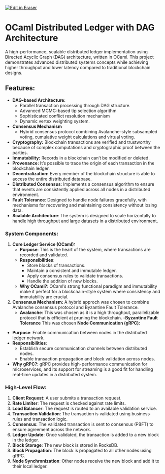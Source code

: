 <p><a target="_blank" href="https://app.eraser.io/workspace/D2SvVYOv2VemDF6vPB5Q" id="edit-in-eraser-github-link"><img alt="Edit in Eraser" src="https://firebasestorage.googleapis.com/v0/b/second-petal-295822.appspot.com/o/images%2Fgithub%2FOpen%20in%20Eraser.svg?alt=media&amp;token=968381c8-a7e7-472a-8ed6-4a6626da5501"></a></p>

# OCaml Distributed Ledger with DAG Architecture 
A high-performance, scalable distributed ledger implementation using Directed Acyclic Graph (DAG) architecture, written in OCaml. This project demonstrates advanced distributed systems concepts while achieving higher throughput and lower latency compared to traditional blockchain designs.


## Features:
- **DAG-based Architecture:** 
    - Parallel transaction processing through DAG structure.
    - Advanced MCMC-based tip selection algorithm
    - Sophisticated conflict resolution mechanism
    - Dynamic vertex weighting system.
- **Consensus Mechanism**
    - Hybrid consensus protocol combining Avalanche-style subsampled voting, cumulative weight calculations and virtual voting.
- **Cryptography:** Blockchain transactions are verified and trustworthy because of complex computations and cryptographic proof between the parties.
- **Immutability:** Records in a blockchain can’t be modified or deleted.
- **Provenance:** It’s possible to trace the origin of each transaction in the blockchain ledger.
- **Decentralization:** Every member of the blockchain structure is able to access the entire distributed database.
- **Distributed Consensus**: Implements a consensus algorithm to ensure that events are consistently applied across all nodes in a distributed environment.
- **Fault Tolerance**: Designed to handle node failures gracefully, with mechanisms for recovering and maintaining consistency without losing data.
- **Scalable Architecture**: The system is designed to scale horizontally to handle high throughput and large datasets in a distributed environment.


### System Components:
1. **Core Ledger Service (OCaml):**
    - **Purpose**: This is the heart of the system, where transactions are recorded and validated.
    - **Responsibilities**:
        - Store blocks of transactions.
        - Maintain a consistent and immutable ledger.
        - Apply consensus rules to validate transactions.
        - Handle the addition of new blocks.
    - **Why OCaml?**: OCaml’s strong functional paradigm and immutability make it perfect for a blockchain-style system where consistency and immutability are crucial.
2. **Consensus Mechanism:**
A hybrid approch was chosen to combine Avalanche consensus protocol and Byzantine Fault Tolerance.
    - **Avalanche**: This was chosen as it is a high throughput, parallelizable protocol that is efficient at pruning the blockchain. 
    -**Byzantine Fault Tolerance** This was chosen
**Node Communication (gRPC):**

- **Purpose**: Enable communication between nodes in the distributed ledger network.
- **Responsibilities**:
    - Establish secure communication channels between distributed nodes.
    - Enable transaction propagation and block validation across nodes.
- **Why gRPC?**: gRPC provides high-performance communication for microservices, and its support for streaming is a good fit for handling real-time updates in a distributed system.


### **High-Level Flow**:
1. **Client Request**: A user submits a transaction request.
2. **Rate Limiter**: The request is checked against rate limits.
3. **Load Balancer**: The request is routed to an available validation service.
4. **Transaction Validation**: The transaction is validated using business rules and transaction logic.
5. **Consensus**: The validated transaction is sent to consensus (PBFT) to ensure agreement across the network.
6. **Ledger Update**: Once validated, the transaction is added to a new block in the ledger.
7. **Block Storage**: The new block is stored in RocksDB.
8. **Block Propagation**: The block is propagated to all other nodes using gRPC.
9. **Node Synchronization**: Other nodes receive the new block and add it to their local ledger.




<!--- Eraser file: https://app.eraser.io/workspace/D2SvVYOv2VemDF6vPB5Q --->
